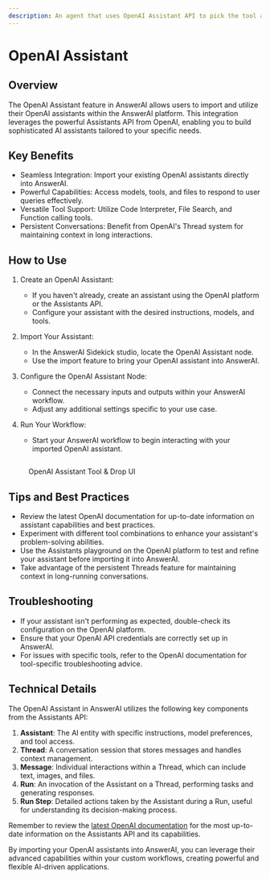 ```yaml
---
description: An agent that uses OpenAI Assistant API to pick the tool and args to call.
---
```


# OpenAI Assistant

## Overview

The OpenAI Assistant feature in AnswerAI allows users to import and utilize their OpenAI assistants within the AnswerAI platform. This integration leverages the powerful Assistants API from OpenAI, enabling you to build sophisticated AI assistants tailored to your specific needs.

## Key Benefits

-   Seamless Integration: Import your existing OpenAI assistants directly into AnswerAI.
-   Powerful Capabilities: Access models, tools, and files to respond to user queries effectively.
-   Versatile Tool Support: Utilize Code Interpreter, File Search, and Function calling tools.
-   Persistent Conversations: Benefit from OpenAI's Thread system for maintaining context in long interactions.

## How to Use

1. Create an OpenAI Assistant:

    - If you haven't already, create an assistant using the OpenAI platform or the Assistants API.
    - Configure your assistant with the desired instructions, models, and tools.

2. Import Your Assistant:

    - In the AnswerAI Sidekick studio, locate the OpenAI Assistant node.
    - Use the import feature to bring your OpenAI assistant into AnswerAI.

3. Configure the OpenAI Assistant Node:

    - Connect the necessary inputs and outputs within your AnswerAI workflow.
    - Adjust any additional settings specific to your use case.

4. Run Your Workflow:
    - Start your AnswerAI workflow to begin interacting with your imported OpenAI assistant.

<figure><img src="/.gitbook/assets/screenshots/openaiassistant.png" alt="" /><figcaption><p>OpenAI Assistant Tool &#x26; Drop UI</p></figcaption></figure><!-- TODO: Add a screenshot of the OpenAI Assistant import process in AnswerAI -->

## Tips and Best Practices

-   Review the latest OpenAI documentation for up-to-date information on assistant capabilities and best practices.
-   Experiment with different tool combinations to enhance your assistant's problem-solving abilities.
-   Use the Assistants playground on the OpenAI platform to test and refine your assistant before importing it into AnswerAI.
-   Take advantage of the persistent Threads feature for maintaining context in long-running conversations.

## Troubleshooting

-   If your assistant isn't performing as expected, double-check its configuration on the OpenAI platform.
-   Ensure that your OpenAI API credentials are correctly set up in AnswerAI.
-   For issues with specific tools, refer to the OpenAI documentation for tool-specific troubleshooting advice.

## Technical Details

The OpenAI Assistant in AnswerAI utilizes the following key components from the Assistants API:

1. **Assistant**: The AI entity with specific instructions, model preferences, and tool access.
2. **Thread**: A conversation session that stores messages and handles context management.
3. **Message**: Individual interactions within a Thread, which can include text, images, and files.
4. **Run**: An invocation of the Assistant on a Thread, performing tasks and generating responses.
5. **Run Step**: Detailed actions taken by the Assistant during a Run, useful for understanding its decision-making process.

<!-- TODO: Add a diagram illustrating the relationship between Assistant, Thread, Message, Run, and Run Step -->

Remember to review the [latest OpenAI documentation](https://platform.openai.com/docs/assistants/overview) for the most up-to-date information on the Assistants API and its capabilities.

By importing your OpenAI assistants into AnswerAI, you can leverage their advanced capabilities within your custom workflows, creating powerful and flexible AI-driven applications.
